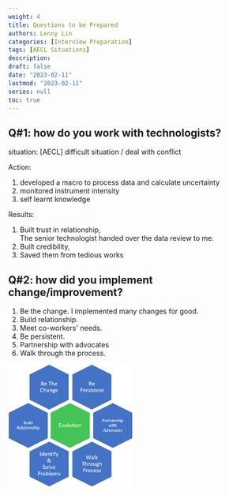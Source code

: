 ```yaml
---
weight: 4
title: Questions to be Prepared
authors: Lenny Lin
categories: [Interview Preparation]
tags: [AECL Situations]
description: 
draft: false
date: "2023-02-11"
lastmod: "2023-02-11"
series: null
toc: true
---
```



## Q#1: how do you work with technologists?

situation: [AECL] difficult situation / deal with conflict

Action:  
1) developed a macro to process data and calculate uncertainty  
2) monitored instrument intensity  
3) self learnt knowledge  

Results:   
1) Built trust in relationship,   
The senior technologist handed over the data review to me.  
2) Built credibility,  
3) Saved them from tedious works


## Q#2: how did you implement change/improvement?

1) Be the change.  I implemented many changes for good.  
2) Build relationship.  
3) Meet co-workers' needs.  
4) Be persistent.  
5) Partnership with advocates  
6) Walk through the process.


<img width ="50%" src = "change_process.jpg">



